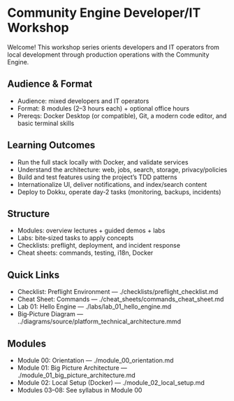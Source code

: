 # Community Engine Developer/IT Workshop

Welcome! This workshop series orients developers and IT operators from local development through production operations with the Community Engine.

## Audience & Format
- Audience: mixed developers and IT operators
- Format: 8 modules (2–3 hours each) + optional office hours
- Prereqs: Docker Desktop (or compatible), Git, a modern code editor, and basic terminal skills

## Learning Outcomes
- Run the full stack locally with Docker, and validate services
- Understand the architecture: web, jobs, search, storage, privacy/policies
- Build and test features using the project’s TDD patterns
- Internationalize UI, deliver notifications, and index/search content
- Deploy to Dokku, operate day‑2 tasks (monitoring, backups, incidents)

## Structure
- Modules: overview lectures + guided demos + labs
- Labs: bite‑sized tasks to apply concepts
- Checklists: preflight, deployment, and incident response
- Cheat sheets: commands, testing, i18n, Docker

## Quick Links
- Checklist: Preflight Environment — ./checklists/preflight_checklist.md
- Cheat Sheet: Commands — ./cheat_sheets/commands_cheat_sheet.md
- Lab 01: Hello Engine — ./labs/lab_01_hello_engine.md
- Big‑Picture Diagram — ../diagrams/source/platform_technical_architecture.mmd

## Modules
- Module 00: Orientation — ./module_00_orientation.md
- Module 01: Big Picture Architecture — ./module_01_big_picture_architecture.md
- Module 02: Local Setup (Docker) — ./module_02_local_setup.md
- Modules 03–08: See syllabus in Module 00

